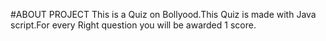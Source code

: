 #ABOUT PROJECT 
This is a Quiz on Bollyood.This Quiz is made with Java script.For every Right question you will be awarded 1 score.